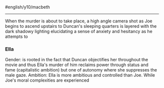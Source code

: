 #english/y10/macbeth

---
When the murder is about to take place, a high angle camera shot as Joe begins to ascend upstairs to Duncan's sleeping quarters is layered with the dark shadowy lighting elucidating a sense of anxiety and hesitancy as he attempts to 

### Ella
Gender: is rooted in the fact that Duncan objectifies her throughout the movie and thus Ella's murder of him reclaims power through status and fame (capitalistic ambition) but one of autonomy where she suppresses the male gaze.
Ambition: Ella is more ambitious and controlled than Joe. While Joe's moral complexities are experienced